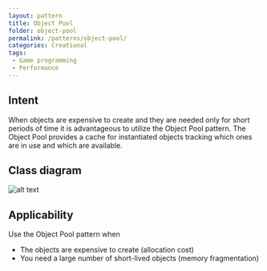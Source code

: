 ```yaml
---
layout: pattern
title: Object Pool
folder: object-pool
permalink: /patterns/object-pool/
categories: Creational
tags:
 - Game programming
 - Performance
---
```


## Intent
When objects are expensive to create and they are needed only for
short periods of time it is advantageous to utilize the Object Pool pattern.
The Object Pool provides a cache for instantiated objects tracking which ones
are in use and which are available.

## Class diagram
![alt text](./etc/object-pool.png "Object Pool")

## Applicability
Use the Object Pool pattern when

* The objects are expensive to create (allocation cost)
* You need a large number of short-lived objects (memory fragmentation)
